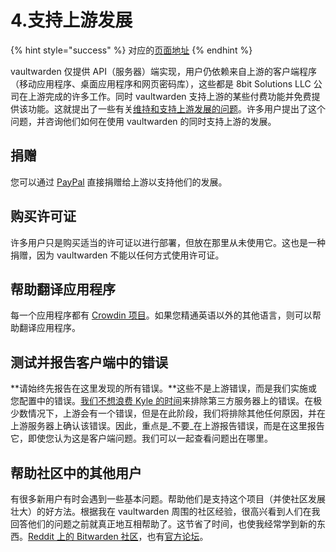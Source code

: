 # 4.支持上游发展

{% hint style="success" %}
对应的[页面地址](https://github.com/dani-garcia/vaultwarden/wiki/Supporting-upstream)
{% endhint %}

vaultwarden 仅提供 API（服务器）端实现，用户仍依赖来自上游的客户端程序（移动应用程序、桌面应用程序和网页密码库），这些都是 8bit Solutions LLC 公司在上游完成的许多工作。同时 vaultwarden 支持上游的某些付费功能并免费提供该功能。这就提出了一些有关[维持和支持上游发展的问题](https://github.com/dani-garcia/vaultwarden/issues/331)。许多用户提出了这个问题，并咨询他们如何在使用 vaultwarden 的同时支持上游的发展。

## 捐赠 <a id="donating"></a>

您可以通过 [PayPal](https://www.paypal.me/bitwarden) 直接捐赠给上游以支持他们的发展。

## 购买许可证 <a id="buying-a-licence"></a>

许多用户只是购买适当的许可证以进行部署，但放在那里从未使用它。这也是一种捐赠，因为 vaultwarden 不能以任何方式使用许可证。

## 帮助翻译应用程序 <a id="help-translating-the-apps"></a>

每一个应用程序都有 [Crowdin 项目](https://crowdin.com/profile/kspearrin)。如果您精通英语以外的其他语言，则可以帮助翻译应用程序。

## 测试并报告客户端中的错误 <a id="testing-reporting-bugs-in-clients"></a>

**请始终先报告在这里发现的所有错误。**这些不是上游错误，而是我们实施或您配置中的错误。[我们不想浪费 Kyle 的时间](https://github.com/dani-garcia/vaultwarden/issues/336)来排除第三方服务器上的错误。在极少数情况下，上游会有一个错误，但是在此阶段，我们将排除其他任何原因，并在上游服务器上确认该错误。因此，重点是_不要_在上游报告错误，而是在这里报告它，即使您认为这是客户端问题。我们可以一起查看问题出在哪里。

## 帮助社区中的其他用户 <a id="helping-other-users-in-the-community"></a>

有很多新用户有时会遇到一些基本问题。帮助他们是支持这个项目（并使社区发展壮大）的好方法。根据我在 vaultwarden 周围的社区经验，很高兴看到人们在我回答他们的问题之前就真正地互相帮助了。这节省了时间，也使我经常学到新的东西。[Reddit 上的 Bitwarden 社区](https://www.reddit.com/r/bitwarden)，也有[官方论坛](https://community.bitwarden.com/)。

